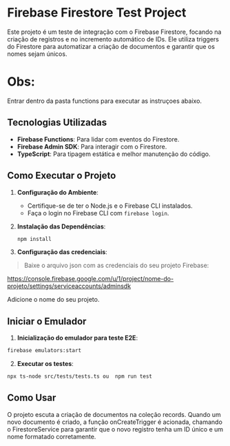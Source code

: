 # Firebase Firestore Test Project

Este projeto é um teste de integração com o Firebase Firestore, focando na criação de registros e no incremento automático de IDs. Ele utiliza triggers do Firestore para automatizar a criação de documentos e garantir que os nomes sejam únicos.

# Obs: 
   Entrar dentro da pasta functions para executar as instruçoes abaixo.

## Tecnologias Utilizadas

- **Firebase Functions**: Para lidar com eventos do Firestore.
- **Firebase Admin SDK**: Para interagir com o Firestore.
- **TypeScript**: Para tipagem estática e melhor manutenção do código.

## Como Executar o Projeto

1. **Configuração do Ambiente**:

   - Certifique-se de ter o Node.js e o Firebase CLI instalados.
   - Faça o login no Firebase CLI com `firebase login`.

2. **Instalação das Dependências**:

   ```bash
   npm install
   ```

3. **Configuração das credenciais**:

> Baixe o arquivo json com as credenciais do seu projeto Firebase:

https://console.firebase.google.com/u/1/project/nome-do-projeto/settings/serviceaccounts/adminsdk

Adicione o nome do seu projeto.

## Iniciar o Emulador

1. **Inicialização do emulador para teste E2E**:

```bash
firebase emulators:start
```

2. **Executar os testes**:

```bash
npx ts-node src/tests/tests.ts ou  npm run test
```

## Como Usar

O projeto escuta a criação de documentos na coleção records. Quando um novo documento é criado, a função onCreateTrigger é acionada, chamando o FirestoreService para garantir que o novo registro tenha um ID único e um nome formatado corretamente.
